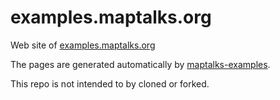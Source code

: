# examples.maptalks.org
Web site of [examples.maptalks.org](https://examples.maptalks.org)

The pages are generated automatically by [maptalks-examples](https://github.com/maptalks/maptalks-examples).

This repo is not intended to by cloned or forked.
